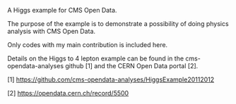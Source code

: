 A Higgs example for CMS Open Data.

The purpose of the example is to demonstrate a possibility of doing physics analysis with CMS Open Data.

Only codes with my main contribution is included here.

Details on the Higgs to 4 lepton example can be found in the cms-opendata-analyses github [1] and the CERN Open Data portal [2].

[1] https://github.com/cms-opendata-analyses/HiggsExample20112012

[2] https://opendata.cern.ch/record/5500

